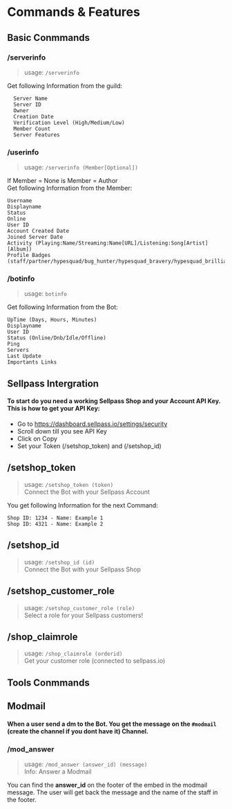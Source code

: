 # Commands & Features

## Basic Conmmands

### /serverinfo

> usage: `/serverinfo` 

Get following Information from the guild:
```
  Server Name
  Server ID
  Owner
  Creation Date
  Verification Level (High/Medium/Low)
  Member Count
  Server Features
  ```

### /userinfo

> usage: `/serverinfo (Member[Optional])` 

If Member = None is Member = Author  
Get following Information from the Member:
```
Username
Displayname
Status
Online
User ID
Account Created Date
Joined Server Date
Activity (Playing:Name/Streaming:Name[URL]/Listening:Song[Artist][Album])
Profile Badges (staff/partner/hypesquad/bug_hunter/hypesquad_bravery/hypesquad_brilliance/hypesquad_balance/early_supporter/system/bug_hunter_level_2/verified_bot/verified_bot_developer/early_verified_bot_developer/moderator_programs_alumni/discord_certified_moderator/http_interactions_bot/spammer/active_developer/bot)
  ```

### /botinfo

> usage: `botinfo` 

Get following Information from the Bot:
```
UpTime (Days, Hours, Minutes)
Displayname
User ID
Status (Online/Dnb/Idle/Offline)
Ping
Servers
Last Update
Importants Links
  ```
## Sellpass Intergration

#### To start do you need a working Sellpass Shop and your Account API Key. This is how to get your API Key:
- Go to https://dashboard.sellpass.io/settings/security 
- Scroll down till you see API Key
- Click on Copy
- Set your Token (/setshop_token) and (/setshop_id)

## /setshop_token
> usage: `/setshop_token (token)` \
>  Connect the Bot with your Sellpass Account

You get following Information for the next Command:
```
Shop ID: 1234 - Name: Example 1
Shop ID: 4321 - Name: Example 2
```

## /setshop_id
> usage: `/setshop_id (id)` \
>  Connect the Bot with your Sellpass Shop

## /setshop_customer_role
> usage: `/setshop_customer_role (role)` \
>  Select a role for your Sellpass customers!

## /shop_claimrole
> usage: `/shop_claimrole (orderid)` \
>  Get your customer role (connected to sellpass.io)

## Tools Conmmands

## Modmail

#### When a user send a dm to the Bot. You get the message on the `#modmail` (create the channel if you dont have it) Channel.

### /mod_answer

> usage: `/mod_answer (answer_id) (message)` \
>  Info: Answer a Modmail

You can find the **answer_id** on the footer of the embed in the modmail message. The user will get back the message and the name of the staff in the footer.